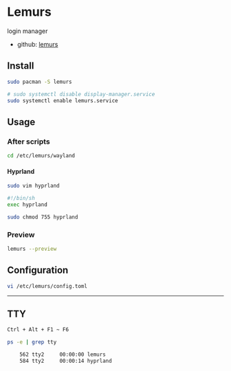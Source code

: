 # Lemurs

login manager

- github: [lemurs](https://github.com/coastalwhite/lemurs)

## Install

```bash
sudo pacman -S lemurs
```

```bash
# sudo systemctl disable display-manager.service
sudo systemctl enable lemurs.service
```

## Usage

### After scripts

```bash
cd /etc/lemurs/wayland
```

#### Hyprland

```bash
sudo vim hyprland
```

```bash
#!/bin/sh
exec hyprland
```

```bash
sudo chmod 755 hyprland
```

### Preview

```bash
lemurs --preview
```

## Configuration

```bash
vi /etc/lemurs/config.toml
```

---

## TTY

```bash
Ctrl + Alt + F1 ~ F6
```

```bash
ps -e | grep tty

    562 tty2     00:00:00 lemurs
    584 tty2     00:00:14 hyprland
```

